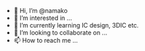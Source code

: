 - 👋 Hi, I’m @namako
- 👀 I’m interested in ...
- 🌱 I’m currently learning IC design, 3DIC etc.
- 💞️ I’m looking to collaborate on ...
- 📫 How to reach me ...

<!---
namako/namako is a ✨ special ✨ repository because its `README.md` (this file) appears on your GitHub profile.
You can click the Preview link to take a look at your changes.
--->
